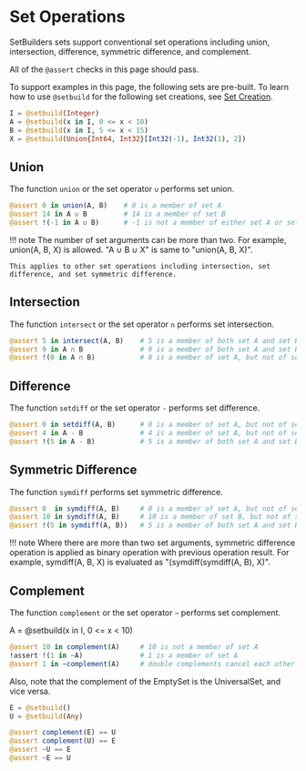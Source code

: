 # Set Operations
SetBuilders sets support conventional set operations including union,
intersection, difference, symmetric difference, and complement.

All of the `@assert` checks in this page should pass.

To support examples in this page, the following sets are pre-built.
To learn how to use `@setbuild` for the following set creations,
see [Set Creation](@ref).

```julia
I = @setbuild(Integer)
A = @setbuild(x in I, 0 <= x < 10)
B = @setbuild(x in I, 5 <= x < 15)
X = @setbuild(Union{Int64, Int32}[Int32(-1), Int32(1), 2])
```

## Union

The function `union` or the set operator `∪` performs set union.

```julia
@assert 0 in union(A, B)    # 0 is a member of set A
@assert 14 in A ∪ B         # 14 is a member of set B
@assert !(-1 in A ∪ B)      # -1 is not a member of either set A or set B
```

!!! note
    The number of set arguments can be more than two. For example,
    union(A, B, X) is allowed. "A ∪ B ∪ X" is same to "union(A, B, X)".

    This applies to other set operations including intersection, set
    difference, and set symmetric difference.

## Intersection

The function `intersect` or the set operator `∩` performs set intersection.

```julia
@assert 5 in intersect(A, B)    # 5 is a member of both set A and set B
@assert 9 in A ∩ B              # 9 is a member of both set A and set B
@assert !(0 in A ∩ B)           # 0 is a member of set A, but not of set B
```

## Difference

The function `setdiff` or the set operator `-` performs set difference.

```julia
@assert 0 in setdiff(A, B)      # 0 is a member of set A, but not of set B
@assert 4 in A - B              # 4 is a member of set A, but not of set B
@assert !(5 in A - B)           # 5 is a member of both set A and set B
```

## Symmetric Difference

The function `symdiff` performs set symmetric difference.

```julia
@assert 0  in symdiff(A, B)     # 0 is a member of set A, but not of set B
@assert 10 in symdiff(A, B)     # 10 is a member of set B, but not of set A
@assert !(5 in symdiff(A, B))   # 5 is a member of both set A and set B
```

!!! note
    Where there are more than two set arguments, symmetric difference operation
    is applied as binary operation with previous operation result. For example,
    symdiff(A, B, X) is evaluated as "(symdiff(symdiff(A, B), X)".

## Complement

The function `complement` or the set operator `~` performs set complement.

A = @setbuild(x in I, 0 <= x < 10)
```julia
@assert 10 in complement(A)     # 10 is not a member of set A
!assert !(1 in ~A)              # 1 is a member of set A
@assert 1 in ~complement(A)     # double complements cancel each other out
```

Also, note that the complement of the EmptySet is the UniversalSet, and
vice versa.

```julia
E = @setbuild()
U = @setbuild(Any)

@assert complement(E) == U
@assert complement(U) == E
@assert ~U == E
@assert ~E == U
```

